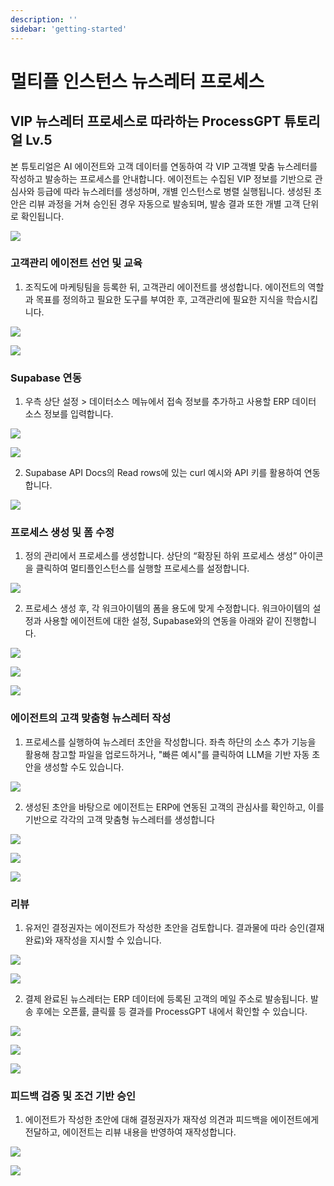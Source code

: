 ```yaml
---
description: ''
sidebar: 'getting-started'
---
```


# 멀티플 인스턴스 뉴스레터 프로세스

## VIP 뉴스레터 프로세스로 따라하는 ProcessGPT 튜토리얼 Lv.5

본 튜토리얼은 AI 에이전트와 고객 데이터를 연동하여 각 VIP 고객별 맞춤 뉴스레터를 작성하고 발송하는 프로세스를 안내합니다.
에이전트는 수집된 VIP 정보를 기반으로 관심사와 등급에 따라 뉴스레터를 생성하며, 개별 인스턴스로 병렬 실행됩니다.
생성된 초안은 리뷰 과정을 거쳐 승인된 경우 자동으로 발송되며, 발송 결과 또한 개별 고객 단위로 확인됩니다.

![](../../uengine-image/process-gpt/tutorial/lv5-0.png)
<br>


### 고객관리 에이전트 선언 및 교육

1. 조직도에 마케팅팀을 등록한 뒤, 고객관리 에이전트를 생성합니다.
   에이전트의 역할과 목표를 정의하고 필요한 도구를 부여한 후, 고객관리에 필요한 지식을 학습시킵니다.

![](../../uengine-image/process-gpt/tutorial/lv5-1-1.png)
<br>

![](../../uengine-image/process-gpt/tutorial/lv5-2-2.png)
<br>


### Supabase 연동

1. 우측 상단 설정 > 데이터소스 메뉴에서 접속 정보를 추가하고 사용할 ERP 데이터 소스 정보를 입력합니다.

![](../../uengine-image/process-gpt/tutorial/lv4-2.png)
<br>

![](../../uengine-image/process-gpt/tutorial/lv5-3.png)
<br>

2. Supabase API Docs의 Read rows에 있는 curl 예시와 API 키를 활용하여 연동합니다.

![](../../uengine-image/process-gpt/tutorial/lv4-3.png)
<br>


### 프로세스 생성 및 폼 수정

1. 정의 관리에서 프로세스를 생성합니다.
   상단의 “확장된 하위 프로세스 생성” 아이콘을 클릭하여 멀티플인스턴스를 실행할 프로세스를 설정합니다.

![](../../uengine-image/process-gpt/tutorial/lv5-4-1.png)
<br>

2. 프로세스 생성 후, 각 워크아이템의 폼을 용도에 맞게 수정합니다.
   워크아이템의 설정과 사용할 에이전트에 대한 설정, Supabase와의 연동을 아래와 같이 진행합니다.

![](../../uengine-image/process-gpt/tutorial/lv5-5.png)
<br>

![](../../uengine-image/process-gpt/tutorial/lv5-6.png)
<br>

![](../../uengine-image/process-gpt/tutorial/lv5-7-1.png)
<br>


### 에이전트의 고객 맞춤형 뉴스레터 작성

1. 프로세스를 실행하여 뉴스레터 초안을 작성합니다.
   좌측 하단의 소스 추가 기능을 활용해 참고할 파일을 업로드하거나,
   "빠른 예시"를 클릭하여 LLM을 기반 자동 초안을 생성할 수도 있습니다.

![](../../uengine-image/process-gpt/tutorial/lv5-9.png)
<br>

2. 생성된 초안을 바탕으로 에이전트는 ERP에 연동된 고객의 관심사를 확인하고, 이를 기반으로 각각의 고객 맞춤형 뉴스레터를 생성합니다

![](../../uengine-image/process-gpt/tutorial/lv5-11.png)
<br>

![](../../uengine-image/process-gpt/tutorial/lv5-12.png)
<br>

![](../../uengine-image/process-gpt/tutorial/lv5-13.png)
<br>


### 리뷰

1. 유저인 결정권자는 에이전트가 작성한 초안을 검토합니다. 결과물에 따라 승인(결재 완료)와 재작성을 지시할 수 있습니다.

![](../../uengine-image/process-gpt/tutorial/lv5-14.png)
<br>

![](../../uengine-image/process-gpt/tutorial/lv5-15.png)
<br>

2. 결제 완료된 뉴스레터는 ERP 데이터에 등록된 고객의 메일 주소로 발송됩니다.
   발송 후에는 오픈률, 클릭률 등 결과를 ProcessGPT 내에서 확인할 수 있습니다.

![](../../uengine-image/process-gpt/tutorial/lv5-16.png)
<br>

![](../../uengine-image/process-gpt/tutorial/lv5-17.png)
<br>

![](../../uengine-image/process-gpt/tutorial/lv5-18.png)
<br>


### 피드백 검증 및 조건 기반 승인

1. 에이전트가 작성한 초안에 대해 결정권자가 재작성 의견과 피드백을 에이전트에게 전달하고, 에이전트는 리뷰 내용을 반영하여 재작성합니다.

![](../../uengine-image/process-gpt/tutorial/lv5-19.png)
<br>

![](../../uengine-image/process-gpt/tutorial/lv5-20.png)
<br>
